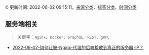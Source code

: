 :alarm_clock: 更新时间: 2022-06-02 09:15:11。[来源分类](../README.md)、[标签分类](../TAGS.md)、[时间分类](../TIMELINE.md)

## 服务端相关


> 关键字：`Nginx`、`Docker`、`GraphQL`、`REST`、`gRPC`



- [2022-06-02-如何让被-Nginx-代理的后端接收到真正的服务器-IP？](https://www.v2ex.com/t/856971) 